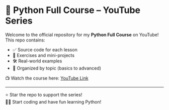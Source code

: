 # 🐍 Python Full Course – YouTube Series

Welcome to the official repository for my **Python Full Course** on YouTube!  
This repo contains:

- ✅ Source code for each lesson  
- 🧠 Exercises and mini-projects  
- 🛠️ Real-world examples  
- 📁 Organized by topic (basics to advanced)

📺 Watch the course here: [YouTube Link](https://youtube.com/@SyntaxEra_dev)

---

⭐ Star the repo to support the series!  
🧑‍💻 Start coding and have fun learning Python!

